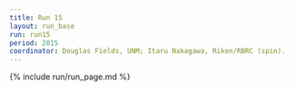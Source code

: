 ```yaml
---
title: Run 15
layout: run_base
run: run15
period: 2015
coordinator: Douglas Fields, UNM; Itaru Nakagawa, Riken/RBRC (spin).
---
```

{% include run/run_page.md %}
